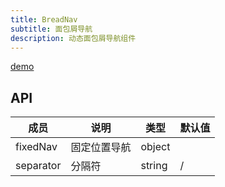 ```yaml
---
title: BreadNav
subtitle: 面包屑导航
description: 动态面包屑导航组件
---
```


[demo](BreadNav)

## API
| 成员 | 说明 | 类型 | 默认值 |
| --- | --- | --- | --- |
| fixedNav | 固定位置导航 | object |  |
| separator | 分隔符 | string | / |  |




